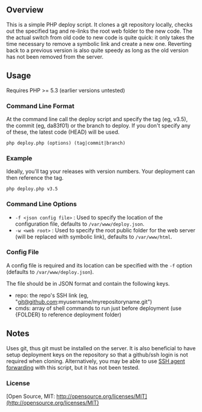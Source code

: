 ## Overview
This is a simple PHP deploy script. It clones a git repository locally, checks out the specified tag and re-links the root web folder to the new code. The the actual switch from old code to new code is quite quick: it only takes the time necessary to remove a symbolic link and create a new one. Reverting back to a previous version is also quite speedy as long as the old version has not been removed from the server.

## Usage
Requires PHP >= 5.3 (earlier versions untested)

### Command Line Format
At the command line call the deploy script and specify the tag (eg, v3.5), the commit (eg, da83f01) or the branch to deploy. If you don't specify any of these, the latest code (HEAD) will be used.

`php deploy.php (options) (tag|commit|branch)`

### Example
Ideally, you'll tag your releases with version numbers. Your deployment can then reference the tag.

`php deploy.php v3.5`

### Command Line Options
- `-f <json config file>` : Used to specify the location of the configuration file, defaults to `/var/www/deploy.json`.
- `-w <web root>` : Used to specify the root public folder for the web server (will be replaced with symbolic link), defaults to `/var/www/html`.

### Config File
A config file is required and its location can be specified with the `-f` option (defaults to `/var/www/deploy.json`).

The file should be in JSON format and contain the following keys.
- repo: the repo's SSH link (eg, "git@github.com:myusername/myrepositoryname.git")
- cmds: array of shell commands to run just before deployment (use {FOLDER} to reference deployment folder)

## Notes
Uses git, thus git must be installed on the server. It is also beneficial to have setup deployment keys on the repository so that a github/ssh login is not required when cloning. Alternatively, you may be able to use [SSH agent forwarding](https://help.github.com/articles/using-ssh-agent-forwarding) with this script, but it has not been tested.

### License

[Open Source, MIT: http://opensource.org/licenses/MIT](http://opensource.org/licenses/MIT)
